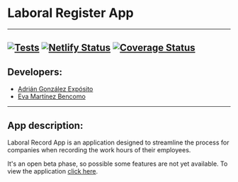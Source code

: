 # Laboral Register App
---
[![Tests](https://github.com/SyTW2324/E02/actions/workflows/node.js.yml/badge.svg?branch=main)](https://github.com/SyTW2324/E02/actions/workflows/node.js.yml)
[![Netlify Status](https://api.netlify.com/api/v1/badges/bfc853d0-07b1-4be3-8339-e1a23e5a2d3b/deploy-status)](https://app.netlify.com/sites/adorable-crumble-2e1362/deploys)
[![Coverage Status](https://coveralls.io/repos/github/SyTW2324/E02/badge.svg?branch=main)](https://coveralls.io/github/SyTW2324/E02?branch=main)
---

## Developers:

- [Adrián González Expósito](https://github.com/Adrian-glz01?tab=repositories)
- [Eva Martínez Bencomo](https://github.com/Eva-Martinez)
---

## App description:

Laboral Record App is an application designed to streamline the process for companies when recording the work hours of their employees.

It's an open beta phase, so possible some features are not yet available. To view the application [click here](https://magical-hummingbird-f1808f.netlify.app/).